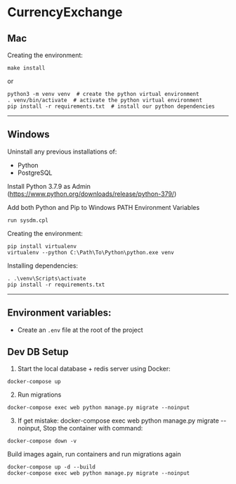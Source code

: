 # CurrencyExchange

## Mac

Creating the environment:

```
make install
```

or

```
python3 -m venv venv  # create the python virtual environment
. venv/bin/activate  # activate the python virtual environment
pip install -r requirements.txt  # install our python dependencies
```

---

## Windows

Uninstall any previous installations of:
- Python
- PostgreSQL

Install Python 3.7.9 as Admin (https://www.python.org/downloads/release/python-379/)

Add both Python and Pip to Windows PATH Environment Variables
```
run sysdm.cpl
```

Creating the environment:
```
pip install virtualenv
virtualenv --python C:\Path\To\Python\python.exe venv
```

Installing dependencies:
```
. .\venv\Scripts\activate
pip install -r requirements.txt
```
---

## Environment variables:

- Create an `.env` file at the root of the project


## Dev DB Setup

1. Start the local database + redis server using Docker:

`docker-compose up`

2. Run migrations

```
docker-compose exec web python manage.py migrate --noinput
```

3. If get mistake: 
docker-compose exec web python manage.py migrate --noinput, Stop the container with command:
   
```
docker-compose down -v
```

Build images again, run containers and run migrations again

```
docker-compose up -d --build
docker-compose exec web python manage.py migrate --noinput
```

